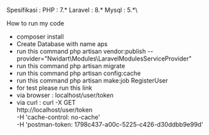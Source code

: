 Spesifikasi : 
  PHP : 7.*
  Laravel : 8.*
  Mysql : 5.*\
  
How to run my code 
 - composer install
 - Create Database with name aps
 - run this command php artisan vendor:publish --provider="Nwidart\Modules\LaravelModulesServiceProvider"
 - run this command php artisan migrate
 - run this command php artisan config:cache
 - run this command php artisan make:job RegisterUser
 - for test please run this link 
 - via browser :  localhost/user/token
 - via curl : curl -X GET \
  http://localhost/user/token \
  -H 'cache-control: no-cache' \
  -H 'postman-token: 1798c437-a00c-5225-c426-d30ddbb9e99d'

